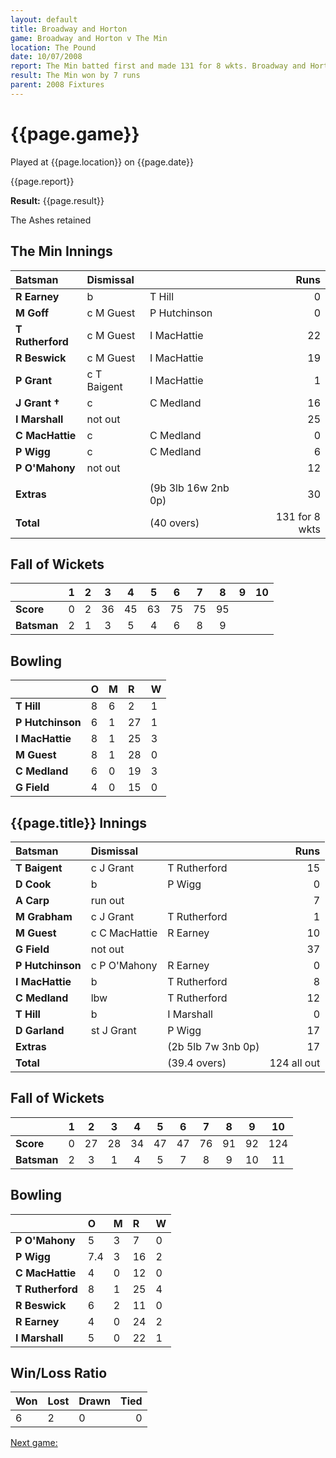 ```yaml
---
layout: default
title: Broadway and Horton
game: Broadway and Horton v The Min
location: The Pound
date: 10/07/2008
report: The Min batted first and made 131 for 8 wkts. Broadway and Horton replied with 124 all out
result: The Min won by 7 runs
parent: 2008 Fixtures
---
```


# {{page.game}}

Played at {{page.location}} on {{page.date}}

{{page.report}}

**Result:** {{page.result}}

The Ashes retained

## The Min Innings

| Batsman | Dismissal |  | Runs |
|:---|:---|---|---:|
| **R Earney** | b | T Hill | 0 |
| **M Goff** | c M Guest | P Hutchinson | 0 |
| **T Rutherford** | c M Guest | I MacHattie | 22 |
| **R Beswick** | c M Guest | I MacHattie | 19 |
| **P Grant** | c T Baigent | I MacHattie | 1 |
| **J Grant &#8224;** | c | C Medland | 16 |
| **I Marshall** | not out |  | 25 |
| **C MacHattie** | c | C Medland | 0 |
| **P Wigg** | c | C Medland | 6 |
| **P O'Mahony** |not out |  | 12 |
|  |  |  |  |
| **Extras** | | (9b 3lb 16w 2nb 0p) | 30 |
| **Total** | | (40 overs) | 131 for 8 wkts |

## Fall of Wickets

| | 1 | 2 | 3 | 4 | 5 | 6 | 7 | 8 | 9 | 10 |
|---|:---:|:---:|:---:|:---:|:---:|:---:|:---:|:---:|:---:|:---:|
| **Score** | 0 | 2 | 36 | 45 | 63 | 75 | 75 | 95 |  |  |
| **Batsman** | 2 | 1 | 3 | 5 | 4 | 6 | 8 | 9 |  |  |

## Bowling

| | O | M | R | W |
|---|:---|:---|:---|:---|
| **T Hill** | 8 | 6 | 2 | 1 |
| **P Hutchinson** | 6 | 1 | 27 | 1 |
| **I MacHattie** | 8 | 1 | 25 | 3 |
| **M Guest** | 8 | 1 | 28 | 0 |
| **C Medland** | 6 | 0 | 19 | 3 |
| **G Field** | 4 | 0 | 15 | 0 |

## {{page.title}} Innings

| Batsman | Dismissal |  | Runs |
|:---|:---|---|---:|
| **T Baigent** | c J Grant | T Rutherford | 15 |
| **D Cook** | b | P Wigg | 0 |
| **A Carp** | run out |  | 7 |
| **M Grabham** | c J Grant | T Rutherford | 1 |
| **M Guest** | c C MacHattie | R Earney | 10 |
| **G Field** | not out |  | 37 |
| **P Hutchinson** | c P O'Mahony | R Earney | 0 |
| **I MacHattie** | b | T Rutherford | 8 |
| **C Medland** | lbw | T Rutherford | 12 |
| **T Hill** | b | I Marshall | 0 |
| **D Garland** | st J Grant | P Wigg | 17 |
| **Extras** | | (2b 5lb 7w 3nb 0p) | 17 |
| **Total** | | (39.4 overs) | 124 all out |

## Fall of Wickets

| | 1 | 2 | 3 | 4 | 5 | 6 | 7 | 8 | 9 | 10 |
|---|:---:|:---:|:---:|:---:|:---:|:---:|:---:|:---:|:---:|:---:|
| **Score** | 0 | 27 | 28 | 34 | 47 | 47 | 76 | 91 | 92 | 124 |
| **Batsman** | 2 | 3 | 1 | 4 | 5 | 7 | 8 | 9 | 10 | 11 |

## Bowling

| | O | M | R | W |
|---|:---|:---|:---|:---|
| **P O'Mahony** | 5 | 3 | 7 | 0 |
| **P Wigg** | 7.4 | 3 | 16 | 2 |
| **C MacHattie** | 4 | 0 | 12 | 0 |
| **T Rutherford** | 8 | 1 | 25 | 4 |
| **R Beswick** | 6 | 2 | 11 | 0 |
| **R Earney** | 4 | 0 | 24 | 2 |
| **I Marshall** | 5 | 0 | 22 | 1 |

## Win/Loss Ratio

| Won | Lost | Drawn | Tied |
|:---|:---|:---|---:|
| 6 | 2 | 0 | 0 |

[Next game:]({{page.next}})